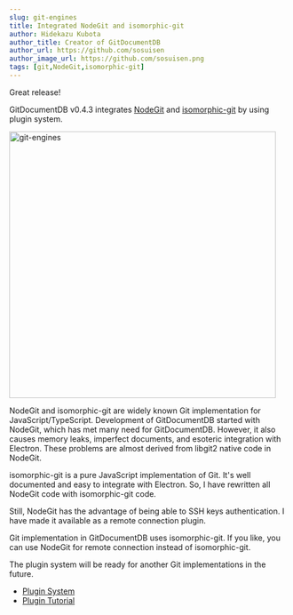```yaml
---
slug: git-engines
title: Integrated NodeGit and isomorphic-git 
author: Hidekazu Kubota
author_title: Creator of GitDocumentDB
author_url: https://github.com/sosuisen
author_image_url: https://github.com/sosuisen.png
tags: [git,NodeGit,isomorphic-git]
---
```


Great release!

GitDocumentDB v0.4.3 integrates [NodeGit](https://www.nodegit.org/) and [isomorphic-git](https://isomorphic-git.org/) by using plugin system.

<img src="/img/git-engines.jpg" alt="git-engines" width="480px" />

NodeGit and isomorphic-git are widely known Git implementation for JavaScript/TypeScript.
Development of GitDocumentDB started with NodeGit, which has met many need for GitDocumentDB.
However, it also causes memory leaks, imperfect documents, and esoteric integration with Electron. 
These problems are almost derived from libgit2 native code in NodeGit.

isomorphic-git is a pure JavaScript implementation of Git. It's well documented and easy to integrate with Electron.
So, I have rewritten all NodeGit code with isomorphic-git code.

Still, NodeGit has the advantage of being able to SSH keys authentication.
I have made it available as a remote connection plugin.

Git implementation in GitDocumentDB uses isomorphic-git. 
If you like, you can use NodeGit for remote connection instead of isomorphic-git.

The plugin system will be ready for another Git implementations in the future.

- [Plugin System](docs/guide/plugins/pluginsystem)
- [Plugin Tutorial](docs/tutorial/plugin)